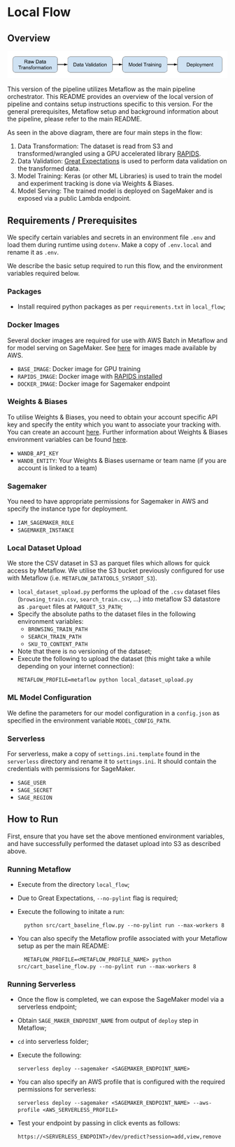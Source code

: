 # Local Flow


## Overview


![local_flow_diagram](imgs/local_flow.png)

This version of the pipeline utilizes Metaflow as the main pipeline orchestrator. This README provides an overview of
the local version of pipeline and contains setup instructions specific to this version. For the general prerequisites,
Metaflow setup and background information about the pipeline, please refer to the main README.


As seen in the above diagram, there are four main steps in the flow:

1. Data Transformation: The dataset is read from S3 and transformed/wrangled using a GPU accelerated library [RAPIDS](https://rapids.ai/).
2. Data Validation: [Great Expectations](https://greatexpectations.io/) is used to perform data validation on the transformed data.
3. Model Training: Keras (or other ML Libraries) is used to train the model and experiment tracking is done via Weights & Biases.
4. Model Serving: The trained model is deployed on SageMaker and is exposed via a public Lambda endpoint.

[comment]: <> (   Gantry is used here for model monitoring.)


## Requirements / Prerequisites

We specify certain variables and secrets in an environment file `.env` and load them
during runtime using `dotenv`. Make a copy of `.env.local` and rename it as `.env`.

We describe the basic setup required to run this flow, and the environment variables required below.

### Packages

- Install required python packages as per `requirements.txt` in `local_flow`;

[comment]: <> (- Install Gantry as per the gantry [guide]&#40;https://docs.gantry.io/en/latest/how-to/installation.html&#41;.)

### Docker Images

Several docker images are required for use with AWS Batch in Metaflow and
for model serving on SageMaker. See [here](https://github.com/aws/deep-learning-containers/blob/master/available_images.md)
for images made available by AWS.

- `BASE_IMAGE`: Docker image for GPU training
- `RAPIDS_IMAGE`: Docker image with [RAPIDS installed](https://rapids.ai/start.html#get-rapids)
- `DOCKER_IMAGE`: Docker image for Sagemaker endpoint

### Weights & Biases
To utilise Weights & Biases, you need to obtain your account specific API key and specify the entity which you
want to associate your tracking with. You can create an account [here](https://app.wandb.ai/login?signup=true).
Further information about Weights & Biases environment variables can be found
[here](https://docs.wandb.ai/guides/track/advanced/environment-variables).

- `WANDB_API_KEY`
- `WANDB_ENTITY`: Your Weights & Biases username or team name (if you are account is linked to a team)

### Sagemaker
You need to have appropriate permissions for Sagemaker in AWS and specify the instance type for deployment.
  - `IAM_SAGEMAKER_ROLE`
  - `SAGEMAKER_INSTANCE`

### Local Dataset Upload

We store the CSV dataset in S3 as parquet files which allows for quick access by Metaflow. We utilise the S3 bucket previously
configured for use with Metaflow (i.e. `METAFLOW_DATATOOLS_SYSROOT_S3`).

- `local_dataset_upload.py` performs the upload of the `.csv` dataset files
  (`browsing_train.csv`, `search_train.csv`, ...) into metaflow S3
  datastore as `.parquet` files at `PARQUET_S3_PATH`;
- Specify the absolute paths to the dataset files in the following environment variables:
    - `BROWSING_TRAIN_PATH`
    - `SEARCH_TRAIN_PATH`
    - `SKU_TO_CONTENT_PATH`
- Note that there is no versioning of the dataset;
- Execute the following to upload the dataset (this might take a while depending
  on your internet connection):
  ```
  METAFLOW_PROFILE=metaflow python local_dataset_upload.py
  ```

### ML Model Configuration

We define the parameters for our model configuration in a `config.json` as specified in
the environment variable `MODEL_CONFIG_PATH`.

### Serverless

For serverless, make a copy of `settings.ini.template` found in the `serverless` directory
and rename it to `settings.ini`. It should contain the credentials with permissions for
SageMaker.
   - `SAGE_USER`
   - `SAGE_SECRET`
   - `SAGE_REGION`


## How to Run

First, ensure that you have set the above mentioned environment variables, and have successfully
performed the dataset upload into S3 as described above.

### Running Metaflow

- Execute from the directory `local_flow`;
- Due to Great Expectations, `--no-pylint` flag is required;
- Execute the following to initate a run:

  ```
    python src/cart_baseline_flow.py --no-pylint run --max-workers 8
  ```
- You can also specify the Metaflow profile associated with your Metaflow setup as per the main README:

  ```
    METAFLOW_PROFILE=<METAFLOW_PROFILE_NAME> python src/cart_baseline_flow.py --no-pylint run --max-workers 8
  ```

### Running Serverless
-  Once the flow is completed, we can expose the SageMaker model via a serverless endpoint;
-  Obtain `SAGE_MAKER_ENDPOINT_NAME` from output of `deploy` step in Metaflow;
- `cd` into serverless folder;
-  Execute the following:
   ```
   serverless deploy --sagemaker <SAGEMAKER_ENDPOINT_NAME>
   ```
- You can also specify an AWS profile that is configured with the required permissions for serverless:
  ```
  serverless deploy --sagemaker <SAGEMAKER_ENDPOINT_NAME> --aws-profile <AWS_SERVERLESS_PROFILE>
  ```

- Test your endpoint by passing in click events as follows:
   ```
   https://<SERVERLESS_ENDPOINT>/dev/predict?session=add,view,remove
   ```

